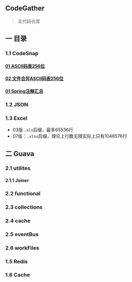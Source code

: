 ## CodeGather

> 主代码仓库


## 一 目录

### 1.1 CodeSnap
#### [01 ASCII码表256位](./docs/ASCII码表全256位.pdf)
#### [02 文件合并ASCII码表256位](./docs/文件合并.md)
#### [01 Spring注解汇总](./docs/Spring注解.md)

### 1.2 JSON
### 1.3 Excel
+ 03版 `.xls`后缀，最多65536行
+ 07版：`.xlsx`后缀，理论上行数无限实际上只有1048576行

## 二 Guava

### 2.1 utilites

#### 2.1.1 Joiner



### 2.2 functional

### 2.3 collections

### 2.4 cache

### 2.5 eventBus

### 2.6 workFiles



### 1.5 Redis
### 1.6 Cache

